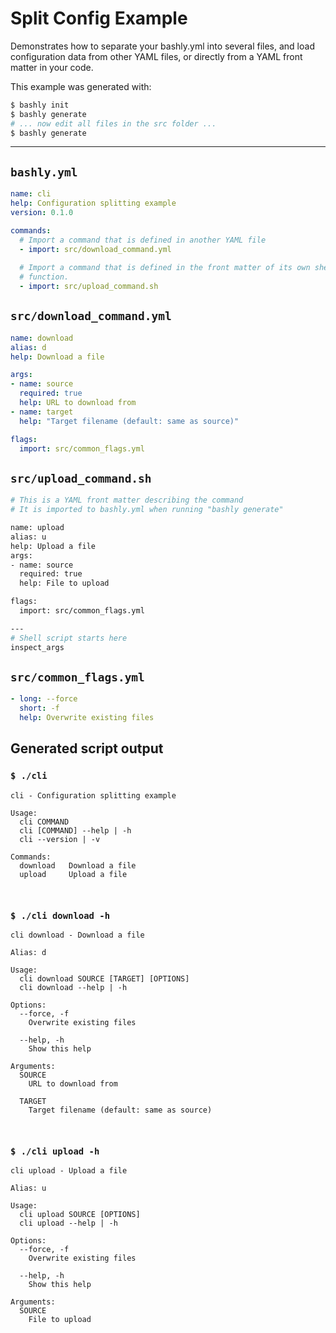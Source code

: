 # Split Config Example

Demonstrates how to separate your bashly.yml into several files, and load 
configuration data from other YAML files, or directly from a YAML front matter
in your code.

This example was generated with:

```bash
$ bashly init
$ bashly generate
# ... now edit all files in the src folder ...
$ bashly generate
```

<!-- include: src/download_command.yml src/upload_command.sh src/common_flags.yml -->

-----

## `bashly.yml`

```yaml
name: cli
help: Configuration splitting example
version: 0.1.0

commands:
  # Import a command that is defined in another YAML file
  - import: src/download_command.yml
  
  # Import a command that is defined in the front matter of its own shell
  # function.
  - import: src/upload_command.sh
```

## `src/download_command.yml`

```yaml
name: download
alias: d
help: Download a file

args:
- name: source
  required: true
  help: URL to download from
- name: target
  help: "Target filename (default: same as source)"

flags:
  import: src/common_flags.yml

```

## `src/upload_command.sh`

```bash
# This is a YAML front matter describing the command
# It is imported to bashly.yml when running "bashly generate"

name: upload
alias: u
help: Upload a file
args:
- name: source
  required: true
  help: File to upload

flags:
  import: src/common_flags.yml

---
# Shell script starts here
inspect_args

```

## `src/common_flags.yml`

```yaml
- long: --force
  short: -f
  help: Overwrite existing files

```


## Generated script output

### `$ ./cli`

```shell
cli - Configuration splitting example

Usage:
  cli COMMAND
  cli [COMMAND] --help | -h
  cli --version | -v

Commands:
  download   Download a file
  upload     Upload a file



```

### `$ ./cli download -h`

```shell
cli download - Download a file

Alias: d

Usage:
  cli download SOURCE [TARGET] [OPTIONS]
  cli download --help | -h

Options:
  --force, -f
    Overwrite existing files

  --help, -h
    Show this help

Arguments:
  SOURCE
    URL to download from

  TARGET
    Target filename (default: same as source)



```

### `$ ./cli upload -h`

```shell
cli upload - Upload a file

Alias: u

Usage:
  cli upload SOURCE [OPTIONS]
  cli upload --help | -h

Options:
  --force, -f
    Overwrite existing files

  --help, -h
    Show this help

Arguments:
  SOURCE
    File to upload



```




